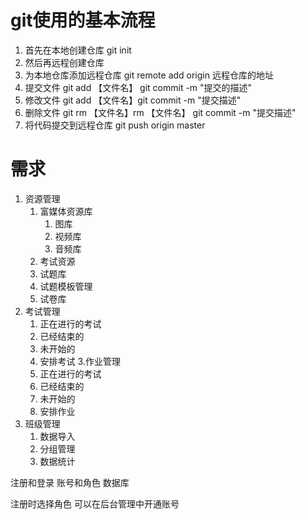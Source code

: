# git使用的基本流程
   1. 首先在本地创建仓库 git init
   2. 然后再远程创建仓库
   3. 为本地仓库添加远程仓库 git remote add origin 远程仓库的地址
   4. 提交文件 git add 【文件名】 git commit -m "提交的描述"
   5. 修改文件 git add 【文件名】git commit -m "提交描述"
   6. 删除文件 git rm 【文件名】rm 【文件名】 git commit -m "提交描述"
   7. 将代码提交到远程仓库 git push origin master

# 需求
1. 资源管理
	1. 富媒体资源库
		1. 图库
		2. 视频库
		3. 音频库
	2. 考试资源
	3. 试题库
	4. 试题模板管理
	5. 试卷库
2. 考试管理
   1. 正在进行的考试
   2. 已经结束的
   3. 未开始的
   4. 安排考试
3.作业管理
   1. 正在进行的考试
   2. 已经结束的
   3. 未开始的
   4. 安排作业
4. 班级管理
   1. 数据导入
   2. 分组管理
   3. 数据统计


注册和登录    账号和角色
数据库

注册时选择角色
可以在后台管理中开通账号